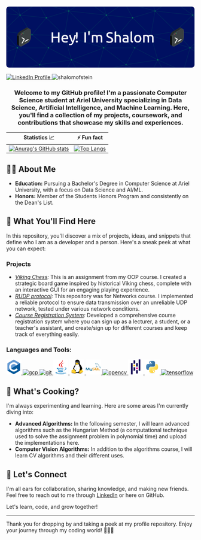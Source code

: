 ![Profile Banner](./github-header-image.png) 
<!--
<h1 align="center">Hi 👋, I'm Shalom Ofstein</h1>
-->
<p align="left">
  <a href="https://www.linkedin.com/in/ShalomOfstein/">
    <img src="https://img.shields.io/badge/LinkedIn-Profile-informational?style=flat&logo=linkedin&logoColor=white&color=0D76A8" alt="LinkedIn Profile"/>
  </a>
  <img src="https://komarev.com/ghpvc/?username=shalomofstein&label=Profile%20views&color=0e75b6&style=flat" alt="shalomofstein" />
</p>

<h3 align="center">Welcome to my GitHub profile! I'm a passionate Computer Science student at Ariel University specializing in Data Science, Artificial Intelligence, and Machine Learning. Here, you'll find a collection of my projects, coursework, and contributions that showcase my skills and experiences.</h3>

| Statistics 📈 | ⚡ Fun fact |
|:---:|:---:|
| [![Anurag's GitHub stats](https://github-readme-stats.vercel.app/api?username=ShalomOfstein&show_icons=true&count_private=true&card_width=500)](https://github.com/anuraghazra/github-readme-stats) | [![Top Langs](https://github-readme-stats.vercel.app/api/top-langs/?username=ShalomOfstein&hide=jupyter%20notebook&layout=compact&langs_count=5&card_width=450)](https://github.com/anuraghazra/github-readme-stats) |

## 👨‍💼 About Me
- **Education:** Pursuing a Bachelor's Degree in Computer Science at Ariel University, with a focus on Data Science and AI/ML.
- **Honors:** Member of the Students Honors Program and consistently on the Dean's List.


## 🚀 What You'll Find Here

In this repository, you'll discover a mix of projects, ideas, and snippets that define who I am as a developer and a person. Here's a sneak peek at what you can expect:

### Projects

- *[Viking Chess](https://github.com/chanan-hash/My-ariel-university-exercises/tree/main/semster1/EX3):* This is an assignment from my OOP course. I created a strategic board game inspired by historical Viking chess, complete with an interactive GUI for an engaging playing experience.
- *[RUDP protocol](https://github.com/chanan-hash/Data-Structure-AU):* This repository was for Networks course. I implemented a reliable protocol to ensure data transmission over an unreliable UDP network, tested under various network conditions.
- *[Course Registration System](https://github.com/chanan-hash/DLS-game):* Developed a comprehensive course registration system where you can sign up as a lecturer, a student, or a teacher's assistant, and create/sign up for different courses and keep track of everything easily.

<h3 align="left">Languages and Tools:</h3>
<p align="left"> 
  <a href="https://www.cprogramming.com/" target="_blank" rel="noreferrer"> 
    <img src="https://raw.githubusercontent.com/devicons/devicon/master/icons/c/c-original.svg" alt="c" width="40" height="40"/> 
  </a> 
  <a href="https://cloud.google.com" target="_blank" rel="noreferrer"> 
    <img src="https://www.vectorlogo.zone/logos/google_cloud/google_cloud-icon.svg" alt="gcp" width="40" height="40"/> 
  </a> 
  <a href="https://git-scm.com/" target="_blank" rel="noreferrer"> 
    <img src="https://www.vectorlogo.zone/logos/git-scm/git-scm-icon.svg" alt="git" width="40" height="40"/> 
  </a> 
  <a href="https://www.java.com" target="_blank" rel="noreferrer"> 
    <img src="https://raw.githubusercontent.com/devicons/devicon/master/icons/java/java-original.svg" alt="java" width="40" height="40"/> 
  </a> 
  <a href="https://www.linux.org/" target="_blank" rel="noreferrer"> 
    <img src="https://raw.githubusercontent.com/devicons/devicon/master/icons/linux/linux-original.svg" alt="linux" width="40" height="40"/> 
  </a> 
  <a href="https://www.mysql.com/" target="_blank" rel="noreferrer"> 
    <img src="https://raw.githubusercontent.com/devicons/devicon/master/icons/mysql/mysql-original-wordmark.svg" alt="mysql" width="40" height="40"/> 
  </a> 
  <a href="https://opencv.org/" target="_blank" rel="noreferrer"> 
    <img src="https://www.vectorlogo.zone/logos/opencv/opencv-icon.svg" alt="opencv" width="40" height="40"/> 
  </a> 
  <a href="https://pandas.pydata.org/" target="_blank" rel="noreferrer"> 
    <img src="https://raw.githubusercontent.com/devicons/devicon/2ae2a900d2f041da66e950e4d48052658d850630/icons/pandas/pandas-original.svg" alt="pandas" width="40" height="40"/> 
  </a> 
  <a href="https://www.python.org" target="_blank" rel="noreferrer"> 
    <img src="https://raw.githubusercontent.com/devicons/devicon/master/icons/python/python-original.svg" alt="python" width="40" height="40"/> 
  </a> 
  <a href="https://www.tensorflow.org" target="_blank" rel="noreferrer"> 
    <img src="https://www.vectorlogo.zone/logos/tensorflow/tensorflow-icon.svg" alt="tensorflow" width="40" height="40"/> 
  </a> 
</p>

## 🌱 What's Cooking?

I'm always experimenting and learning. Here are some areas I'm currently diving into:

- **Advanced Algorithms:** In the following semester, I will learn advanced algorithms such as the Hungarian Method (a computational technique used to solve the assignment problem in polynomial time) and upload the implementations here.
- **Computer Vision Algorithms:** In addition to the algorithms course, I will learn CV algorithms and their different uses.

## 🤝 Let's Connect

I'm all ears for collaboration, sharing knowledge, and making new friends. Feel free to reach out to me through [LinkedIn](https://www.linkedin.com/in/shalom-ofstein) or here on GitHub.
<!-- or [Email](Your Email Address). -->

Let's learn, code, and grow together!

---

Thank you for dropping by and taking a peek at my profile repository.
Enjoy your journey through my coding world! 🎨👨‍💻
